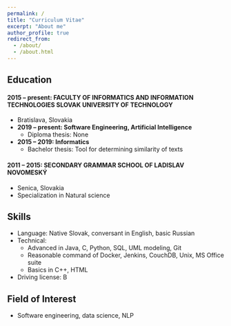 ```yaml
---
permalink: /
title: "Curriculum Vitae"
excerpt: "About me"
author_profile: true
redirect_from: 
  - /about/
  - /about.html
---
```


## Education

#### 2015 – present:    FACULTY OF INFORMATICS AND INFORMATION TECHNOLOGIES SLOVAK UNIVERSITY OF TECHNOLOGY
  * Bratislava, Slovakia
  * **2019 – present: Software Engineering, Artificial Intelligence**
    * Diploma thesis: None
  * **2015 – 2019: Informatics**
    * Bachelor thesis: Tool for determining similarity of texts
  
#### 2011 – 2015:   SECONDARY GRAMMAR SCHOOL OF LADISLAV NOVOMESKÝ
  * Senica, Slovakia
  * Specialization in Natural science      
  
## Skills
* Language: Native Slovak, conversant in English, basic Russian 
* Technical:
  * Advanced in Java, C, Python, SQL, UML modeling, Git
  * Reasonable command of Docker, Jenkins, CouchDB, Unix, MS Office suite
  * Basics in C++, HTML
* Driving license: B

## Field of Interest
* Software engineering, data science, NLP
